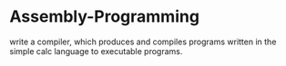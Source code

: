 # Assembly-Programming
write a compiler, which produces and compiles programs written in the simple calc language to executable programs.
